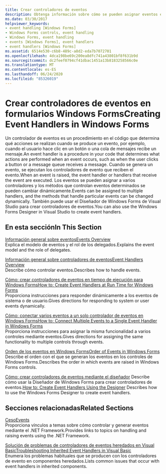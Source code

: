 ```yaml
---
title: Crear controladores de eventos
description: Obtenga información sobre cómo se pueden asignar eventos en Windows Forms a varios controladores y cómo se pueden cambiar dinámicamente los métodos que controlan eventos concretos.
ms.date: 03/30/2017
helpviewer_keywords:
- event handling [Windows Forms]
- Windows Forms controls, event handling
- Windows Forms, event handling
- events [Windows Forms], event handlers
- event handlers [Windows Forms]
ms.assetid: 6514e530-c6b8-489c-a8d2-eda7b7072701
ms.openlocfilehash: 4dca198be69c200ea8dfc741a43801bf8f631b9d
ms.sourcegitcommit: dc2feef0794cf41dbac1451a13b8183258566c0e
ms.translationtype: MT
ms.contentlocale: es-ES
ms.lasthandoff: 06/24/2020
ms.locfileid: "85326019"
---
```

# <a name="creating-event-handlers-in-windows-forms"></a><span data-ttu-id="b8bb8-103">Crear controladores de eventos en formularios Windows Forms</span><span class="sxs-lookup"><span data-stu-id="b8bb8-103">Creating Event Handlers in Windows Forms</span></span>

<span data-ttu-id="b8bb8-104">Un controlador de eventos es un procedimiento en el código que determina qué acciones se realizan cuando se produce un evento, por ejemplo, cuando el usuario hace clic en un botón o una cola de mensajes recibe un mensaje.</span><span class="sxs-lookup"><span data-stu-id="b8bb8-104">An event handler is a procedure in your code that determines what actions are performed when an event occurs, such as when the user clicks a button or a message queue receives a message.</span></span> <span data-ttu-id="b8bb8-105">Cuando se genera un evento, se ejecutan los controladores de evento que reciben el evento.</span><span class="sxs-lookup"><span data-stu-id="b8bb8-105">When an event is raised, the event handler or handlers that receive the event are executed.</span></span> <span data-ttu-id="b8bb8-106">Los eventos se pueden asignar a varios controladores y los métodos que controlan eventos determinados se pueden cambiar dinámicamente.</span><span class="sxs-lookup"><span data-stu-id="b8bb8-106">Events can be assigned to multiple handlers, and the methods that handle particular events can be changed dynamically.</span></span> <span data-ttu-id="b8bb8-107">También puede usar el Diseñador de Windows Forms de Visual Studio para crear controladores de eventos.</span><span class="sxs-lookup"><span data-stu-id="b8bb8-107">You can also use the Windows Forms Designer in Visual Studio to create event handlers.</span></span>

## <a name="in-this-section"></a><span data-ttu-id="b8bb8-108">En esta sección</span><span class="sxs-lookup"><span data-stu-id="b8bb8-108">In This Section</span></span>

 <span data-ttu-id="b8bb8-109">[Información general sobre eventos](events-overview-windows-forms.md)</span><span class="sxs-lookup"><span data-stu-id="b8bb8-109">[Events Overview](events-overview-windows-forms.md)</span></span>\
 <span data-ttu-id="b8bb8-110">Explica el modelo de eventos y el rol de los delegados.</span><span class="sxs-lookup"><span data-stu-id="b8bb8-110">Explains the event model and the role of delegates.</span></span>

 <span data-ttu-id="b8bb8-111">[Información general sobre controladores de eventos](event-handlers-overview-windows-forms.md)</span><span class="sxs-lookup"><span data-stu-id="b8bb8-111">[Event Handlers Overview](event-handlers-overview-windows-forms.md)</span></span>\
 <span data-ttu-id="b8bb8-112">Describe cómo controlar eventos.</span><span class="sxs-lookup"><span data-stu-id="b8bb8-112">Describes how to handle events.</span></span>

 <span data-ttu-id="b8bb8-113">[Cómo: crear controladores de eventos en tiempo de ejecución para Windows Forms](how-to-create-event-handlers-at-run-time-for-windows-forms.md)</span><span class="sxs-lookup"><span data-stu-id="b8bb8-113">[How to: Create Event Handlers at Run Time for Windows Forms](how-to-create-event-handlers-at-run-time-for-windows-forms.md)</span></span>\
 <span data-ttu-id="b8bb8-114">Proporciona instrucciones para responder dinámicamente a los eventos de sistema o de usuario.</span><span class="sxs-lookup"><span data-stu-id="b8bb8-114">Gives directions for responding to system or user events dynamically.</span></span>

 <span data-ttu-id="b8bb8-115">[Cómo: conectar varios eventos a un solo controlador de eventos en Windows Forms](how-to-connect-multiple-events-to-a-single-event-handler-in-windows-forms.md)</span><span class="sxs-lookup"><span data-stu-id="b8bb8-115">[How to: Connect Multiple Events to a Single Event Handler in Windows Forms](how-to-connect-multiple-events-to-a-single-event-handler-in-windows-forms.md)</span></span>\
 <span data-ttu-id="b8bb8-116">Proporciona instrucciones para asignar la misma funcionalidad a varios controles mediante eventos.</span><span class="sxs-lookup"><span data-stu-id="b8bb8-116">Gives directions for assigning the same functionality to multiple controls through events.</span></span>

 <span data-ttu-id="b8bb8-117">[Orden de los eventos en Windows Forms](order-of-events-in-windows-forms.md)</span><span class="sxs-lookup"><span data-stu-id="b8bb8-117">[Order of Events in Windows Forms](order-of-events-in-windows-forms.md)</span></span>\
 <span data-ttu-id="b8bb8-118">Describe el orden con el que se generan los eventos en los controles de Windows Forms.</span><span class="sxs-lookup"><span data-stu-id="b8bb8-118">Describes the order in which events are raised in Windows Forms controls.</span></span>

 <span data-ttu-id="b8bb8-119">[Cómo: crear controladores de eventos mediante el diseñador](https://docs.microsoft.com/previous-versions/visualstudio/visual-studio-2010/zwwsdtbk(v=vs.100)) Describe cómo usar la Diseñador de Windows Forms para crear controladores de eventos.</span><span class="sxs-lookup"><span data-stu-id="b8bb8-119">[How to: Create Event Handlers Using the Designer](https://docs.microsoft.com/previous-versions/visualstudio/visual-studio-2010/zwwsdtbk(v=vs.100)) Describes how to use the Windows Forms Designer to create event handlers.</span></span>

## <a name="related-sections"></a><span data-ttu-id="b8bb8-120">Secciones relacionadas</span><span class="sxs-lookup"><span data-stu-id="b8bb8-120">Related Sections</span></span>

 <span data-ttu-id="b8bb8-121">[Ceso](../../standard/events/index.md)</span><span class="sxs-lookup"><span data-stu-id="b8bb8-121">[Events](../../standard/events/index.md)</span></span>\
 <span data-ttu-id="b8bb8-122">Proporciona vínculos a temas sobre cómo controlar y generar eventos mediante el .NET Framework.</span><span class="sxs-lookup"><span data-stu-id="b8bb8-122">Provides links to topics on handling and raising events using the .NET Framework.</span></span>

 <span data-ttu-id="b8bb8-123">[Solución de problemas de controladores de eventos heredados en Visual Basic](../../visual-basic/programming-guide/language-features/events/troubleshooting-inherited-event-handlers.md)</span><span class="sxs-lookup"><span data-stu-id="b8bb8-123">[Troubleshooting Inherited Event Handlers in Visual Basic](../../visual-basic/programming-guide/language-features/events/troubleshooting-inherited-event-handlers.md)</span></span>\
 <span data-ttu-id="b8bb8-124">Enumera los problemas habituales que se producen con los controladores de evento en componentes heredados.</span><span class="sxs-lookup"><span data-stu-id="b8bb8-124">Lists common issues that occur with event handlers in inherited components.</span></span>
